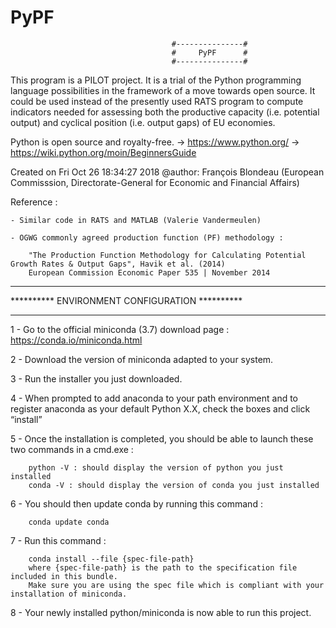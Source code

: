 # PyPF
                                        #---------------#
                                        #     PyPF      #
                                        #---------------#

This program is a PILOT project.
It is a trial of the Python programming language possibilities in the framework of a move towards open source.
It could be used instead of the presently used RATS program to compute indicators needed for assessing both the productive capacity
(i.e. potential output) and cyclical position (i.e. output gaps) of EU economies.

Python is open source and royalty-free.
-> https://www.python.org/
-> https://wiki.python.org/moin/BeginnersGuide

Created on Fri Oct 26 18:34:27 2018
@author: François Blondeau (European Commisssion, Directorate-General for Economic and Financial Affairs)

Reference :

    - Similar code in RATS and MATLAB (Valerie Vandermeulen)
    
    - OGWG commonly agreed production function (PF) methodology :
    
        "The Production Function Methodology for Calculating Potential Growth Rates & Output Gaps", Havik et al. (2014)
        European Commission Economic Paper 535 | November 2014

*************************************************
**********  ENVIRONMENT CONFIGURATION  **********
*************************************************

1 - Go to the official miniconda (3.7) download page : https://conda.io/miniconda.html

2 - Download the version of miniconda adapted to your system.

3 - Run the installer you just downloaded.

4 - When prompted to add anaconda to your path environment and to register anaconda as your default Python X.X, check the boxes and click “install”

5 - Once the installation is completed, you should be able to launch these two commands in a cmd.exe  :

        python -V : should display the version of python you just installed
        conda -V : should display the version of conda you just installed   
        
6 - You should then update conda by running this command : 

        conda update conda
        
7 - Run this command : 

        conda install --file {spec-file-path}
        where {spec-file-path} is the path to the specification file included in this bundle. 
        Make sure you are using the spec file which is compliant with your installation of miniconda.
        
8 - Your newly installed python/miniconda is now able to run this project. 
